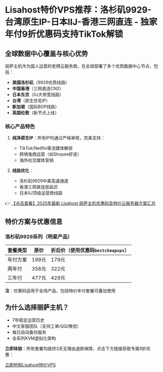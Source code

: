 # Lisahost特价VPS推荐：洛杉矶9929-台湾原生IP-日本IIJ-香港三网直连 - 独家年付9折优惠码支持TikTok解锁

## 全球数据中心覆盖与核心优势

丽萨主机作为国人运营的老牌云服务商，在全球部署了多个优质数据中心节点，包括：
- **美国洛杉矶**（9929优质线路）
- **中国香港**（三网直连CN2）
- **日本东京**（IIJ大带宽线路）
- **台湾**（原生住宅IP）
- **新加坡**（国际BGP线路）
- **英国伦敦**（新节点上线）

### 核心产品特色
1. **纯净原生IP**：所有IP均通过严格审核，完美支持：
   - TikTok/Netflix等流媒体解锁
   - 跨境电商运营（如Shopee虾皮）
   - 海外社交媒体营销

2. **线路优化**：
   - 洛杉矶9929中美高速通道
   - 香港三网直连低延迟
   - 日本IIJ顶级运营商线路

👉 [【点击查看】2025年最新 Lisahost 丽萨主机优惠码及特价云服务器方案汇总](https://bit.ly/lisazhuji)

## 特价方案与优惠信息

### 洛杉矶9929系列（明星产品）
| 套餐类型 | 原价 | 折后价（使用优惠码`bestcheapvps`） |
|---------|------|----------------------------------|
| 年付方案 | 199元 | 179元 |
| 两年付   | 358元 | 322元 |
| 三年付   | 477元 | 429元 |

**注**：优惠码适用于全场产品，包括特价年付套餐可叠加使用

## 为什么选择丽萨主机？
- 7年稳定运营历史
- 中文客服团队（支持工单/QQ/微信）
- 每日自动备份服务
- 全系列KVM虚拟化架构

**立即体验**：所有套餐均提供3天无理由退款保障，点击下方链接获取专属9折优惠：

[立即抢购Lisahost特价VPS](https://bit.ly/lisazhuji)